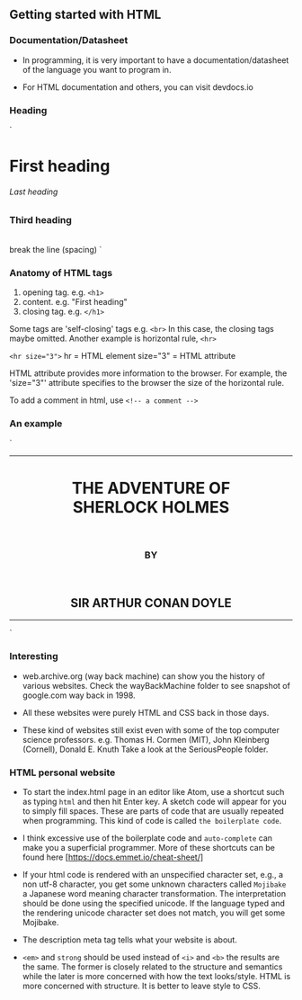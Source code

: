
## Getting started with HTML

### Documentation/Datasheet

- In programming, it is very important to have a documentation/datasheet
of the language you want to program in.

- For HTML documentation and others, you can visit devdocs.io

### Heading
`
<h1> First heading </h1>
<h6> Last heading </h6>
<h3> Third heading </h3>
<br> break the line (spacing)
`

### Anatomy of HTML tags

1. opening tag. e.g. `<h1>`
2. content. e.g. "First heading"
3. closing tag. e.g. `</h1>`

Some tags are 'self-closing' tags e.g. `<br>`
In this case, the closing tags maybe omitted.
Another example is horizontal rule, `<hr>`

`<hr size="3">`
hr = HTML element
size="3" = HTML attribute

HTML attribute provides more information to the browser.
For example, the 'size="3"' attribute specifies to the browser the size of
the horizontal rule.

To add a comment in html, use `<!-- a comment -->`

### An example

`
<!-- this is just an example -->
<center>
<hr size="3" noshade>
<h1>THE ADVENTURE OF <br> SHERLOCK HOLMES</h1>
<br>
<h3>BY</h3>
<br>
<h2>SIR ARTHUR CONAN DOYLE</h2>
<hr size="3" noshade>
</center>
`

### Interesting

- web.archive.org (way back machine) can show you the history of various websites.
Check the wayBackMachine folder to see snapshot of google.com way back in 1998.

- All these websites were purely HTML and CSS back in those days.

- These kind of websites still exist even with some of the top computer science professors.
e.g. Thomas H. Cormen (MIT), John Kleinberg (Cornell), Donald E. Knuth
Take a look at the SeriousPeople folder.

### HTML personal website

- To start the index.html page in an editor like Atom, use a shortcut such as
typing `html` and then hit Enter key. A sketch code will appear for you to
simply fill spaces. These are parts of code that are usually repeated when
programming. This kind of code is called `the boilerplate code`.

- I think excessive use of the boilerplate code and `auto-complete` can make you a superficial programmer.
More of these shortcuts can be found here [https://docs.emmet.io/cheat-sheet/]

- If your html code is rendered with an unspecified character set,
e.g., a non utf-8 character, you get some unknown characters called `Mojibake`
a Japanese word meaning character transformation. The interpretation should be
done using the specified unicode. If the language typed and the rendering
unicode character set does not match, you will get some Mojibake.

- The description meta tag tells what your website is about.

- `<em>` and `strong` should be used instead of `<i>` and `<b>` the results are
the same. The former is closely related to the structure and semantics while the later is more concerned with how the text looks/style. HTML is more concerned with structure. It is better to leave style to CSS.
